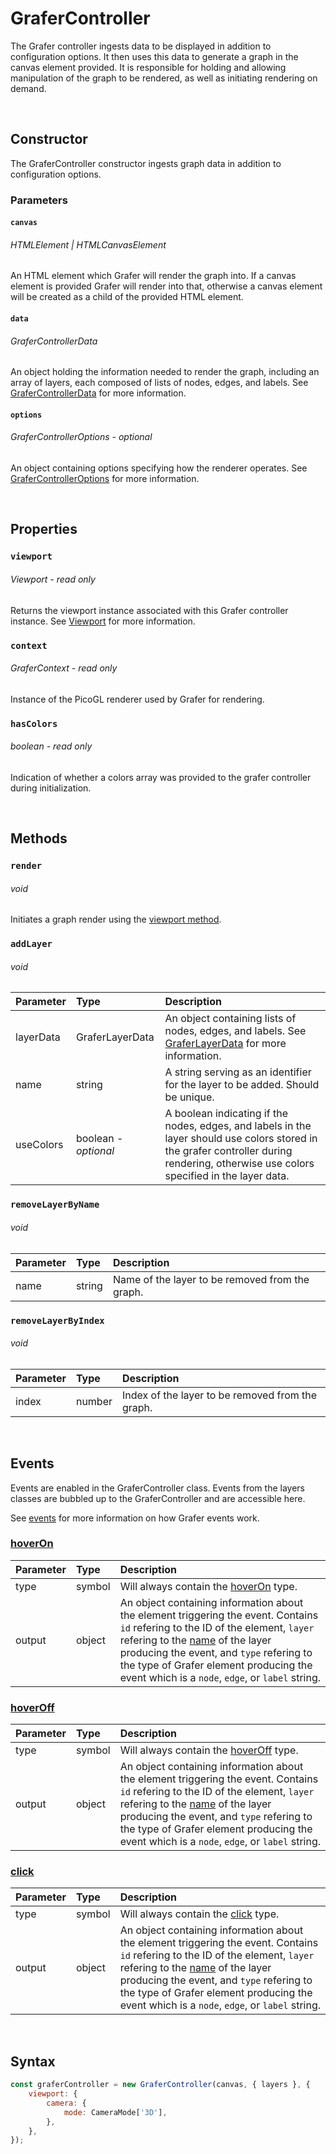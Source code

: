 # GraferController

The Grafer controller ingests data to be displayed in addition to configuration options. It then uses this data to generate a graph in the canvas element provided. It is responsible for holding and allowing manipulation of the graph to be rendered, as well as initiating rendering on demand.

<br>

## Constructor

The GraferController constructor ingests graph data in addition to configuration options.

### Parameters
#### `canvas`
###### HTMLElement \| HTMLCanvasElement

An HTML element which Grafer will render the graph into. If a canvas element is provided Grafer will render into that, otherwise a canvas element will be created as a child of the provided HTML element.

#### `data`
###### GraferControllerData

An object holding the information needed to render the graph, including an array of layers, each composed of lists of nodes, edges, and labels. See [GraferControllerData](./grafer-controller-data.md) for more information.

#### `options`
###### GraferControllerOptions - *optional*

An object containing options specifying how the renderer operates. See [GraferControllerOptions](./grafer-controller.options.md) for more information.

<br>

## Properties

### `viewport`
###### Viewport - *read only*

Returns the viewport instance associated with this Grafer controller instance. See [Viewport](./viewport.md) for more information.

### `context`
###### GraferContext - *read only*

Instance of the PicoGL renderer used by Grafer for rendering.

### `hasColors`
###### boolean - *read only*

Indication of whether a colors array was provided to the grafer controller during initialization.

<br>

## Methods

### `render`
###### void

Initiates a graph render using the [viewport method](./viewport.md#render).

### `addLayer`
###### void

| Parameter  | Type | Description |
| :--- | :--- | :--- |
|  layerData  | GraferLayerData | An object containing lists of nodes, edges, and labels. See [GraferLayerData](./grafer-layer-data.md) for more information. |
|  name  | string | A string serving as an identifier for the layer to be added. Should be unique. |
|  useColors  | boolean - *optional* | A boolean indicating if the nodes, edges, and labels in the layer should use colors stored in the grafer controller during rendering, otherwise use colors specified in the layer data. |

### `removeLayerByName`
###### void

| Parameter  | Type | Description |
| :--- | :--- | :--- |
|  name  | string | Name of the layer to be removed from the graph. |

### `removeLayerByIndex`
###### void

| Parameter  | Type | Description |
| :--- | :--- | :--- |
|  index  | number | Index of the layer to be removed from the graph. |

<br>

## Events

Events are enabled in the GraferController class. Events from the layers classes are bubbled up to the GraferController and are accessible here.

See [events](../guides/events.md) for more information on how Grafer events work.

### [hoverOn](./picking-events-map.md#hoveron)

| Parameter  | Type | Description |
| :--- | :--- | :--- |
|  type | symbol | Will always contain the [hoverOn](./picking-events-map.md#hoveron) type. |
|  output | object | An object containing information about the element triggering the event. Contains `id` refering to the ID of the element, `layer` refering to the [name](./grafer-layer-data.md#name) of the layer producing the event, and `type` refering to the type of Grafer element producing the event which is a `node`, `edge`, or `label` string. |

### [hoverOff](./picking-events-map.md#hoveroff)

| Parameter  | Type | Description |
| :--- | :--- | :--- |
|  type | symbol | Will always contain the [hoverOff](./picking-events-map.md#hoveron) type. |
|  output | object | An object containing information about the element triggering the event. Contains `id` refering to the ID of the element, `layer` refering to the [name](./grafer-layer-data.md#name) of the layer producing the event, and `type` refering to the type of Grafer element producing the event which is a `node`, `edge`, or `label` string. |

### [click](./picking-events-map.md#hoveron)

| Parameter  | Type | Description |
| :--- | :--- | :--- |
|  type | symbol | Will always contain the [click](./picking-events-map.md#hoveron) type. |
|  output | object | An object containing information about the element triggering the event. Contains `id` refering to the ID of the element, `layer` refering to the [name](./grafer-layer-data.md#name) of the layer producing the event, and `type` refering to the type of Grafer element producing the event which is a `node`, `edge`, or `label` string. |

<br>

## Syntax

```js
const graferController = new GraferController(canvas, { layers }, {
    viewport: {
        camera: {
            mode: CameraMode['3D'],
        },
    },
});
```
